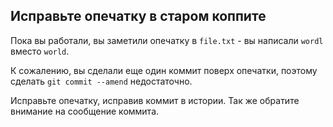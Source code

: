 ## Исправьте опечатку в старом коппите
Пока вы работали, вы заметили опечатку в `file.txt` - вы написали `wordl` вместо `world`.

К сожалению, вы сделали еще один коммит поверх опечатки, поэтому сделать `git commit --amend` недостаточно.

Исправьте опечатку, исправив коммит в истории. Так же обратите внимание на сообщение коммита.
